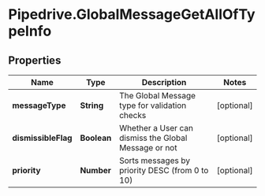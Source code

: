 # Pipedrive.GlobalMessageGetAllOfTypeInfo

## Properties

Name | Type | Description | Notes
------------ | ------------- | ------------- | -------------
**messageType** | **String** | The Global Message type for validation checks | [optional] 
**dismissibleFlag** | **Boolean** | Whether a User can dismiss the Global Message or not | [optional] 
**priority** | **Number** | Sorts messages by priority DESC (from 0 to 10) | [optional] 


